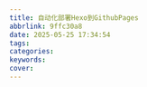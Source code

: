 ```yaml
---
title: 自动化部署Hexo到GithubPages
abbrlink: 9ffc30a8
date: 2025-05-25 17:34:54
tags:
categories:
keywords:
cover:
---
```


